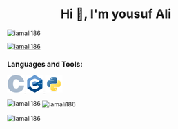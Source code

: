 <h1 align="center">Hi 👋, I'm yousuf Ali</h1>
<p align="left"> <img src="https://komarev.com/ghpvc/?username=iamali186&label=Profile%20views&color=0e75b6&style=flat" alt="iamali186" /> </p>

<p align="left"> <a href="https://github.com/ryo-ma/github-profile-trophy"><img src="https://github-profile-trophy.vercel.app/?username=iamali186" alt="iamali186" /></a> </p>

<h3 align="left">Languages and Tools:</h3>
<p align="left">
  <a href="https://www.cprogramming.com/" target="_blank" rel="noreferrer">
    <img src="https://raw.githubusercontent.com/devicons/devicon/master/icons/c/c-original.svg" alt="c" width="40" height="40"/>
  </a>
  <a href="https://www.w3schools.com/cpp/" target="_blank" rel="noreferrer">
    <img src="https://raw.githubusercontent.com/devicons/devicon/master/icons/cplusplus/cplusplus-original.svg" alt="cplusplus" width="40" height="40"/>
  </a>
  <a href="https://www.python.org" target="_blank" rel="noreferrer">
    <img src="https://raw.githubusercontent.com/devicons/devicon/master/icons/python/python-original.svg" alt="python" width="40" height="40"/>
  </a>
</p>


<p><img align="left" src="https://github-readme-stats.vercel.app/api/top-langs?username=iamali186&show_icons=true&locale=en&layout=compact" alt="iamali186" /></p>

<p>&nbsp;<img align="center" src="https://github-readme-stats.vercel.app/api?username=iamali186&show_icons=true&locale=en" alt="iamali186" /></p>

<p><img align="center" src="https://github-readme-streak-stats.herokuapp.com/?user=iamali186&" alt="iamali186" /></p>
